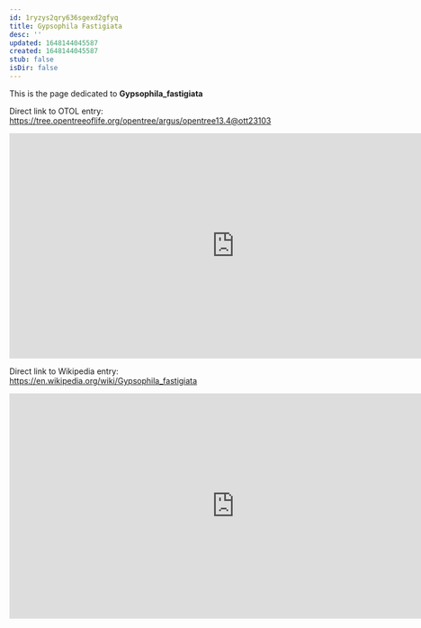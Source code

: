 ```yaml
---
id: 1ryzys2qry636sgexd2gfyq
title: Gypsophila Fastigiata
desc: ''
updated: 1648144045587
created: 1648144045587
stub: false
isDir: false
---
```

This is the page dedicated to **Gypsophila_fastigiata**


Direct link to OTOL entry: https://tree.opentreeoflife.org/opentree/argus/opentree13.4@ott23103



<html>
    <body>
    <iframe src="https://tree.opentreeoflife.org/opentree/argus/opentree13.4@ott23103"
    width="800" height="400" frameborder="0" allowfullscreen> </iframe>
    </body>
</html>
    


Direct link to Wikipedia entry: https://en.wikipedia.org/wiki/Gypsophila_fastigiata



<html>
    <body>
    <iframe src="https://en.wikipedia.org/wiki/Gypsophila_fastigiata"
    width="800" height="400" frameborder="0" allowfullscreen> </iframe>
    </body>
</html>
    
